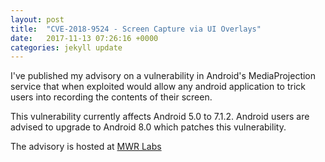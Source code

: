 ```yaml
---
layout: post
title:  "CVE-2018-9524 - Screen Capture via UI Overlays"
date:   2017-11-13 07:26:16 +0000
categories: jekyll update
---
```


I've published my advisory on a vulnerability in Android's MediaProjection service that when exploited would allow any android application to trick users into recording the contents of their screen.

This vulnerability currently affects Android 5.0 to 7.1.2. Android users are advised to upgrade to Android 8.0 which patches this vulnerability.

The advisory is hosted at [MWR Labs][mwr-labs]

[mwr-labs]:https://labs.mwrinfosecurity.com/assets/BlogFiles/mwri-android-MediaProjection-tapjacking-advisory-2017-11-14.pdf